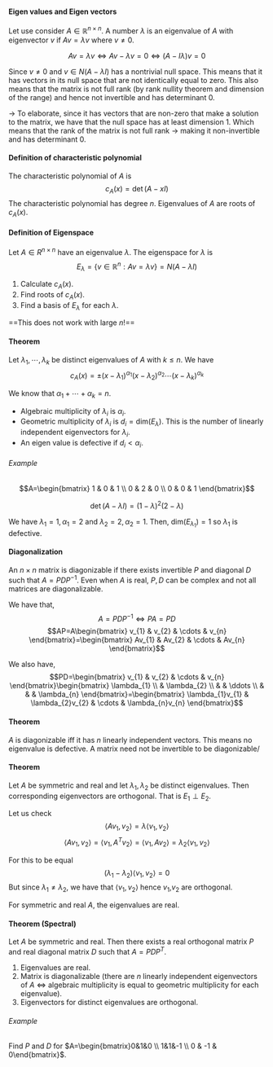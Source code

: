 #### Eigen values and Eigen vectors
Let use consider $A \in \mathbb{R}^{n\times n}$. A number $\lambda$ is an eigenvalue of $A$ with eigenvector $v$ if $Av=\lambda v$ where $v \neq 0$.

$$Av=\lambda v \iff Av-\lambda v=0 \iff(A - I\lambda)v=0$$

Since $v\neq0$ and $v \in N(A-\lambda I)$ has a nontrivial null space. This means that it has vectors in its null space that are not identically equal to zero. This also means that the matrix is not full rank (by rank nullity theorem and dimension of the range) and hence not invertible and has determinant 0.

→ To elaborate, since it has vectors that are non-zero that make a solution to the matrix, we have that the null space has at least dimension 1. Which means that the rank of the matrix is not full rank → making it non-invertible and has determinant 0.

#### Definition of characteristic polynomial
The characteristic polynomial of $A$ is 
$$c_{A}(x)=\det(A-xI)$$
The characteristic polynomial has degree $n$. Eigenvalues of $A$ are roots of $c_{A}(x)$.

#### Definition of Eigenspace
Let $A \in R^{n\times n}$ have an eigenvalue $\lambda$. The eigenspace for $\lambda$ is 
$$E_{\lambda}=\{ v \in \mathbb{R}^n :Av=\lambda v \}=N(A-\lambda I)$$

1. Calculate $c_{A}(x)$.
2. Find roots of $c_{A}(x)$.
3. Find a basis of $E_{\lambda}$ for each $\lambda$.

==This does not work with large $n$!==

#### Theorem
Let $\lambda_{1},\cdots,\lambda_{k}$ be distinct eigenvalues of $A$ with $k \leq n$. We have 
$$c_{A}(x)=\pm(x-\lambda_{1})^{\alpha_{1}}(x-\lambda_{2})^{\alpha_{2}}\cdots(x-\lambda_{k})^{\alpha_{k}}$$

We know that $\alpha_{1}+\cdots+\alpha_{k}=n$.
- Algebraic multiplicity of $\lambda_{i}$ is $\alpha_{i}$.
- Geometric multiplicity of $\lambda_{i}$ is $d_{i}=\text{dim}(E_{\lambda})$. This is the number of linearly independent eigenvectors for $\lambda_{i}$.
- An eigen value is defective if $d_{i}<\alpha_{i}$.

###### Example
$$A=\begin{bmatrix}
1 & 0 & 1 \\
0 & 2 & 0 \\
0 & 0 & 1
\end{bmatrix}$$

$$\det(A- \lambda I)=(1-\lambda)^2(2-\lambda)$$

We have $\lambda_{1}=1,\alpha_{1}=2$ and $\lambda_{2}=2,\alpha_{2}=1$.  Then, $\text{dim}(E_{\lambda_{1}})=1$ so $\lambda_{1}$ is defective.

#### Diagonalization
An $n\times n$ matrix is diagonizable if there exists invertible $P$ and diagonal $D$ such that $A=PDP^{-1}$. Even when $A$ is real, $P,D$ can be complex and not all matrices are diagonalizable.

We have that,
$$A=PDP^{-1} \iff PA=PD$$
$$AP=A\begin{bmatrix}
v_{1} & v_{2} & \cdots & v_{n}
\end{bmatrix}=\begin{bmatrix}
Av_{1} & Av_{2} & \cdots & Av_{n}
\end{bmatrix}$$

We also have,
$$PD=\begin{bmatrix}
v_{1} & v_{2} & \cdots & v_{n}
\end{bmatrix}\begin{bmatrix}
\lambda_{1} \\
 & \lambda_{2} \\
 &  & \ddots \\
 &  &  & \lambda_{n}
\end{bmatrix}=\begin{bmatrix}
\lambda_{1}v_{1} & \lambda_{2}v_{2} & \cdots & \lambda_{n}v_{n} 
\end{bmatrix}$$

#### Theorem
$A$ is diagonizable iff it has $n$ linearly independent vectors. This means no eigenvalue is defective. A matrix need not be invertible to be diagonizable/

#### Theorem
Let $A$ be symmetric and real and let $\lambda_{1},\lambda_{2}$ be distinct eigenvalues. Then corresponding eigenvectors are orthogonal. That is $E_{1} \perp E_{2}$.

Let us check
$$\langle Av_{1},v_{2} \rangle=\lambda \langle v_{1},v_{2} \rangle  $$
$$\langle Av_{1},v_{2} \rangle =\langle v_{1},A^Tv_{2} \rangle =\langle v_{1},Av_{2} \rangle =\lambda_{2}\langle v_{1},v_{2} \rangle $$

For this to be equal
$$(\lambda_{1}-\lambda_{2})\langle v_{1},v_{2} \rangle=0 $$
But since $\lambda_{1}\neq \lambda_{2}$, we have that $\langle v_{1},v_{2} \rangle$ hence $v_{1}$,$v_{2}$ are orthogonal.

For symmetric and real $A$, the eigenvalues are real.

#### Theorem (Spectral)
Let $A$ be symmetric and real. Then there exists a real orthogonal matrix $P$ and real diagonal matrix $D$ such that $A=PDP^T$.

1. Eigenvalues are real.
2. Matrix is diagonalizable (there are $n$ linearly independent eigenvectors of $A$ $\iff$ algebraic multiplicity is equal to geometric multiplicity for each eigenvalue).
3. Eigenvectors for distinct eigenvalues are orthogonal.

###### Example
Find $P$ and $D$ for $A=\begin{bmatrix}0&1&0 \\ 1&1&-1 \\ 0 & -1 & 0\end{bmatrix}$. 


